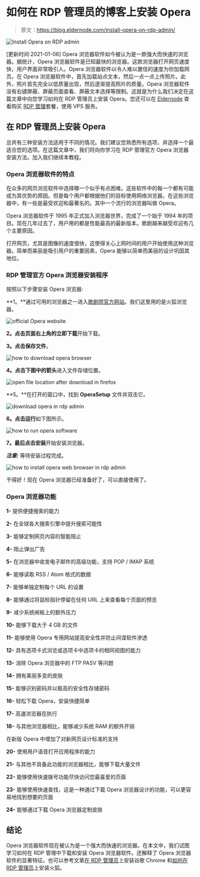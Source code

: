 # 如何在 RDP 管理员的博客上安装 Opera

> 原文：<https://blog.eldernode.com/install-opera-on-rdp-admin/>

![Install Opera on RDP admin](img/0ce348c451b666cb1dcc70fba8597d4d.png)

[更新时间:2021-01-06] Opera 浏览器软件如今被认为是一款强大而快速的浏览器。据统计，Opera 浏览器软件是已知最快的浏览器。这款浏览器打开网页速度快，用户界面非常吸引人。Opera 浏览器软件以令人难以置信的速度为你加载网页。在 Opera 浏览器软件中，首先加载站点文本，然后一点一点上传照片。此外，照片首先完全以低质量出现，然后逐渐提高照片的质量。Opera 浏览器软件没有右键屏蔽、屏蔽页面查看、屏蔽文本选择等限制。这就是为什么我们决定在这篇文章中向您学习如何在 RDP 管理员上安装 Opera。您还可以在 [Eldernode](https://eldernode.com/) 查看购买 [RDP 管理](https://eldernode.com/buy-rdp/)套餐，使用 VPS 服务。

## 在 RDP 管理员上安装 Opera

总共有三种安装方法适用于不同的情况。我们建议您熟悉所有选项，并选择一个最适合您的选项。在这篇文章中，我们将向你学习在 RDP 管理官方 Opera 浏览器安装方法。加入我们继续本教程。

### Opera 浏览器软件的特点

在众多的网页浏览软件中选择哪一个似乎有点困难。这些软件中的每一个都有可能成为其优势的原因。但是每个用户都根据他们的目标使用网络浏览器。在这些浏览器中，有一些是最受欢迎和最著名的。其中一个流行的浏览器叫做 Opera。

Opera 浏览器软件于 1995 年正式加入浏览器世界，完成了一个始于 1994 年的项目。现在几年过去了，用户用的都是性能最高的最新版本。歌剧越来越受欢迎有几个主要原因。

打开网页，尤其是图像的速度很快，这使得关心上网时间的用户开始使用这种浏览器。简单而美丽是吸引用户的重要因素，Opera 能够以简单而美丽的设计巩固其地位。

### RDP 管理官方 Opera 浏览器安装程序

按照以下步骤安装 Opera 浏览器:

**1。**通过可用的浏览器之一进入[歌剧院官方网站](https://www.opera.com/)。我们这里用的是火狐浏览器。

![official Opera website](img/9df0df406acb95ff3045d48cd3ca912c.png)

**2。**点击页面右上角的**立即下载**开始下载。

**3。**点击**保存文件**。

![how to download opera browser](img/37fe2d197a719e85268d1218bee5499d.png)

**4。**点击下图中的**箭头**进入文件存储位置。

![open file location after download in firefox](img/3704a0f40089755b43360a874474ba86.png)

**5。**在打开的窗口中，找到 **OperaSetup** 文件并双击它。

![download opera in rdp admin](img/3c801393769d2b8b3d42e8dd5b4f8d42.png)

**6。**点击**运行**如下图所示。

![how to run opera software](img/974933c09db5576d27330ba4340174ba.png)

**7。**最后点击**安装**开始安装浏览器。

***注意:*** 等待安装过程完成。

![how to install opera web browser in rdp admin](img/ff24904ecdd297d178cd531418f2f048.png)

干得好！现在 Opera 浏览器已经准备好了，可以直接使用了。

### Opera 浏览器功能

**1-** 提供便捷搜索的能力

**2-** 在全球各大搜索引擎中提升搜索可能性

**3-** 能够定制网页内容的智能阻止

**4-** 阻止弹出广告

**5-** 在浏览器中收发电子邮件的高级功能，支持 POP / IMAP 系统

**6-** 能够读取 RSS / Atom 格式的数据

**7-** 能够单独定制每个 URL 的设置

**8-** 能够通过将鼠标指针停留在任何 URL 上来查看每个页面的预览

**9-** 减少系统闸板上的额外压力

**10-** 能够下载大于 4 GB 的文件

**11-** 能够使用 Opera 专用网站提高安全性并防止间谍软件渗透

**12-** 具有选项卡式浏览或选项卡中选项卡的相同视图的能力

**13-** 消除 Opera 浏览器中的 FTP PASV 等问题

**14-** 拥有美丽多变的皮肤

**15-** 能够识别密码并以极高的安全性存储密码

**16-** 轻松下载 Opera，安装快捷简单

**17-** 高速浏览器在执行

**18-** 与其他浏览器相比，能够减少系统 RAM 的额外开销

在新版 Opera 中增加了对新网页设计标准的支持

**20-** 使用用户语音打开应用程序的能力

**21-** 与其他不具备此功能的浏览器相比，能够下载大量文件

**22-** 能够使用快速拨号功能尽快访问您最喜爱的页面

**23-** 能够使用快速查找，这是一种通过下载 Opera 浏览器设计的功能，可以更容易地找到想要的页面

**24-** 能够通过下载 Opera 浏览器定制皮肤

## 结论

Opera 浏览器软件现在被认为是一个强大而快速的浏览器。在本文中，我们试图学习如何在 RDP 管理中下载和安装 Opera 浏览器软件。还解释了 Opera 浏览器软件的显著特征。也可以参考文章[在 RDP 管理员](https://blog.eldernode.com/install-google-chrome-on-rdp-admin/)上安装谷歌 Chrome 和[如何在 RDP 管理员](https://blog.eldernode.com/install-firefox-on-rdp-admin/)上安装火狐。